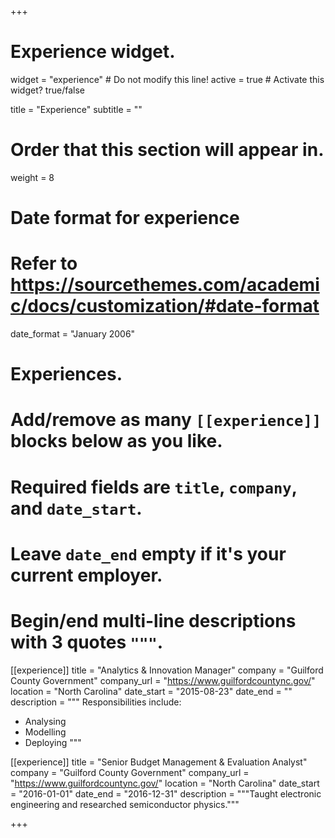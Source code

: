 +++
# Experience widget.
widget = "experience"  # Do not modify this line!
active = true  # Activate this widget? true/false

title = "Experience"
subtitle = ""

# Order that this section will appear in.
weight = 8

# Date format for experience
#   Refer to https://sourcethemes.com/academic/docs/customization/#date-format
date_format = "January 2006"

# Experiences.
#   Add/remove as many `[[experience]]` blocks below as you like.
#   Required fields are `title`, `company`, and `date_start`.
#   Leave `date_end` empty if it's your current employer.
#   Begin/end multi-line descriptions with 3 quotes `"""`.
[[experience]]
  title = "Analytics & Innovation Manager"
  company = "Guilford County Government"
  company_url = "https://www.guilfordcountync.gov/"
  location = "North Carolina"
  date_start = "2015-08-23"
  date_end = ""
  description = """
  Responsibilities include:
  
  * Analysing
  * Modelling
  * Deploying
  """

[[experience]]
  title = "Senior Budget Management & Evaluation Analyst"
  company = "Guilford County Government"
  company_url = "https://www.guilfordcountync.gov/"
  location = "North Carolina"
  date_start = "2016-01-01"
  date_end = "2016-12-31"
  description = """Taught electronic engineering and researched semiconductor physics."""

+++

